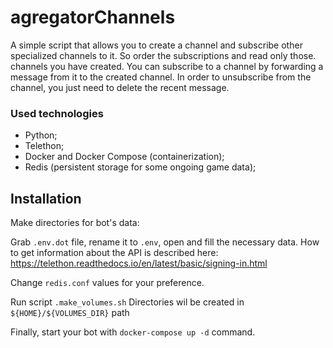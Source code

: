 # agregatorChannels


A simple script that allows you to create a channel and subscribe other specialized channels to it. So order the subscriptions and read only those. channels you have created. You can subscribe to a channel by forwarding a message from it to the created channel. In order to unsubscribe from the channel, you just need to delete the recent message.

### Used technologies
* Python;
* Telethon;
* Docker and Docker Compose (containerization);
* Redis (persistent storage for some ongoing game data);

## Installation
Make directories for bot's data:

Grab `.env.dot` file, rename it to `.env`, open and fill the necessary data.
How to get information about the API is described here: https://telethon.readthedocs.io/en/latest/basic/signing-in.html

Change `redis.conf` values for your preference.

Run script
`.make_volumes.sh`
Directories wil be created in `${HOME}/${VOLUMES_DIR}` path

Finally, start your bot with `docker-compose up -d` command.
